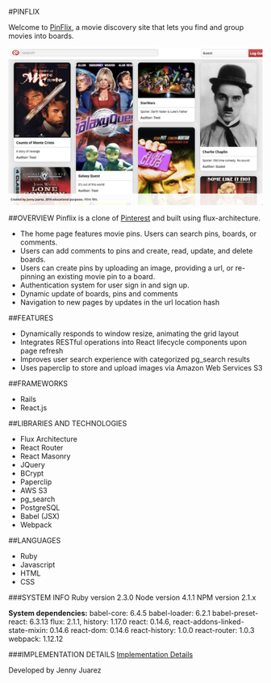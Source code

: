 #PINFLIX

Welcome to [PinFlix](http://www.pinflixapp.com), a movie discovery site that lets you find and group movies into boards. 

[![Pinterest](./docs/wireframes/wireframe_images/pinflix.jpg)](http://www.pinflixapp.com)

##OVERVIEW
Pinflix is a clone of [Pinterest](https://www.pinterest.com) and built using flux-architecture.
* The home page features movie pins. Users can search pins, boards, or comments.
* Users can add comments to pins and create, read, update, and delete boards.
* Users can create pins by uploading an image, providing a url, or re-pinning an existing movie pin to a board.
* Authentication system for user sign in and sign up.
* Dynamic update of boards, pins and comments
* Navigation to new pages by updates in the url location hash

##FEATURES
* Dynamically responds to window resize, animating the grid layout
* Integrates RESTful operations into React lifecycle components upon page refresh
* Improves user search experience with categorized pg_search results
* Uses paperclip to store and upload images via Amazon Web Services S3

##FRAMEWORKS
* Rails
* React.js 

##LIBRARIES AND TECHNOLOGIES
* Flux Architecture
* React Router
* React Masonry
* JQuery
* BCrypt
* Paperclip
* AWS S3
* pg_search
* PostgreSQL
* Babel (JSX)
* Webpack

##LANGUAGES
* Ruby
* Javascript
* HTML
* CSS

###SYSTEM INFO
Ruby version 2.3.0
Node version 4.1.1
NPM version 2.1.x

**System dependencies:**
babel-core: 6.4.5
babel-loader: 6.2.1
babel-preset-react: 6.3.13
flux: 2.1.1, history: 1.17.0
react: 0.14.6, react-addons-linked-state-mixin: 0.14.6
react-dom: 0.14.6
react-history: 1.0.0
react-router: 1.0.3
webpack: 1.12.12

###IMPLEMENTATION DETAILS
[Implementation Details](./docs/implementation_details.md)

Developed by Jenny Juarez
